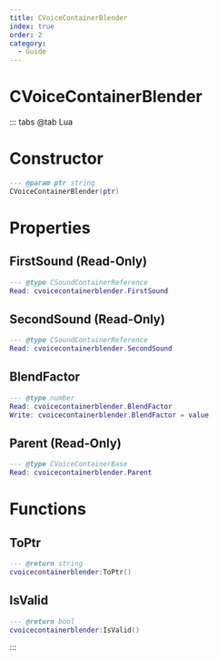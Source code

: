 ```yaml
---
title: CVoiceContainerBlender
index: true
order: 2
category:
  - Guide
---
```


# CVoiceContainerBlender

::: tabs
@tab Lua
# Constructor
```lua
--- @param ptr string
CVoiceContainerBlender(ptr)
```
# Properties
## FirstSound (Read-Only)
```lua
--- @type CSoundContainerReference
Read: cvoicecontainerblender.FirstSound
```
## SecondSound (Read-Only)
```lua
--- @type CSoundContainerReference
Read: cvoicecontainerblender.SecondSound
```
## BlendFactor 
```lua
--- @type number
Read: cvoicecontainerblender.BlendFactor
Write: cvoicecontainerblender.BlendFactor = value
```
## Parent (Read-Only)
```lua
--- @type CVoiceContainerBase
Read: cvoicecontainerblender.Parent
```
# Functions
## ToPtr
```lua
--- @return string
cvoicecontainerblender:ToPtr()
```
## IsValid
```lua
--- @return bool
cvoicecontainerblender:IsValid()
```

:::